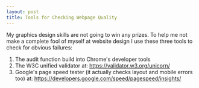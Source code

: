 ```yaml
---
layout: post
title: Tools for Checking Webpage Quality
---
```


My graphics design skills are not going to win any prizes. To help me not make a complete fool of myself at website design I use these three tools to check for obvious failures:

1. The audit function build into Chrome's developer tools
2. The W3C unified validator at: https://validator.w3.org/unicorn/
3. Google's page speed tester (it actually checks layout and mobile errors too) at: https://developers.google.com/speed/pagespeed/insights/
